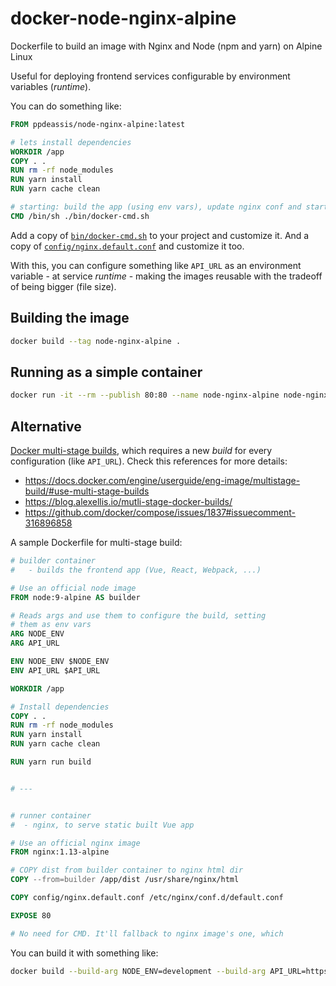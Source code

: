 # docker-node-nginx-alpine
Dockerfile to build an image with Nginx and Node (npm and yarn) on Alpine Linux

Useful for deploying frontend services configurable by environment variables (_runtime_).

You can do something like:
```Dockerfile
FROM ppdeassis/node-nginx-alpine:latest

# lets install dependencies
WORKDIR /app
COPY . .
RUN rm -rf node_modules
RUN yarn install
RUN yarn cache clean

# starting: build the app (using env vars), update nginx conf and start nginx
CMD /bin/sh ./bin/docker-cmd.sh
```

Add a copy of [`bin/docker-cmd.sh`](bin/docker-cmd.sh) to your project and customize it.
And a copy of [`config/nginx.default.conf`](config/nginx.default.conf) and customize it too.

With this, you can configure something like `API_URL` as an environment variable - at service _runtime_ - making the images reusable with the tradeoff of being bigger (file size).

## Building the image
```bash
docker build --tag node-nginx-alpine .
```

## Running as a simple container
```bash
docker run -it --rm --publish 80:80 --name node-nginx-alpine node-nginx-alpine:latest
```


## Alternative
[Docker multi-stage builds](https://docs.docker.com/engine/userguide/eng-image/multistage-build/#use-multi-stage-builds), which requires a new _build_ for every configuration (like `API_URL`).
Check this references for more details:
- https://docs.docker.com/engine/userguide/eng-image/multistage-build/#use-multi-stage-builds
- https://blog.alexellis.io/mutli-stage-docker-builds/
- https://github.com/docker/compose/issues/1837#issuecomment-316896858

A sample Dockerfile for multi-stage build:
```Dockerfile
# builder container
#   - builds the frontend app (Vue, React, Webpack, ...)

# Use an official node image
FROM node:9-alpine AS builder

# Reads args and use them to configure the build, setting
# them as env vars
ARG NODE_ENV
ARG API_URL

ENV NODE_ENV $NODE_ENV
ENV API_URL $API_URL

WORKDIR /app

# Install dependencies
COPY . .
RUN rm -rf node_modules
RUN yarn install
RUN yarn cache clean

RUN yarn run build


# ---


# runner container
#  - nginx, to serve static built Vue app

# Use an official nginx image
FROM nginx:1.13-alpine

# COPY dist from builder container to nginx html dir
COPY --from=builder /app/dist /usr/share/nginx/html

COPY config/nginx.default.conf /etc/nginx/conf.d/default.conf

EXPOSE 80

# No need for CMD. It'll fallback to nginx image's one, which
```

You can build it with something like:
```bash
docker build --build-arg NODE_ENV=development --build-arg API_URL=https://api.example.com
```

